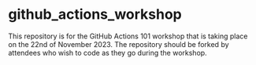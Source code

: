 # github_actions_workshop
This repository is for the GitHub Actions 101 workshop that is taking place on the 22nd of November 2023. The repository should be forked by attendees who wish to code as they go during the workshop.
